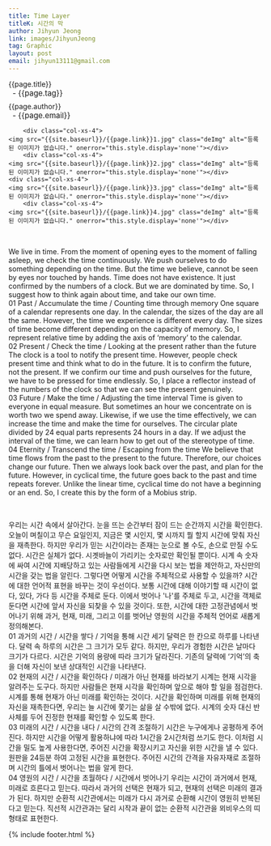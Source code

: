 ```yaml
---
title: Time Layer
titleK: 시간의 막
author: Jihyun Jeong
link: images/JihyunJeong
tag: Graphic
layout: post
email: jihyun13111@gmail.com
---	
```


<div class="container">

<div class="deDep">
{{page.title}}<br>
<p style="font-size:15px; margin:0px; padding:0px 0px 0px 8px; margin:0px 0px 8px 0px;">- {{page.tag}}</p>
{{page.author}}<br>
<p style="font-size:15px; margin:0px; padding:0px 0px 0px 8px;">- {{page.email}}</p>
</div>


<div class="row" class="imgcolor">
	
		<div class="col-xs-4">
	<img src="{{site.baseurl}}/{{page.link}}1.jpg" class="deImg" alt="등록된 이미지가 없습니다." onerror="this.style.display='none'"></div>
		<div class="col-xs-4">
	<img src="{{site.baseurl}}/{{page.link}}2.jpg" class="deImg" alt="등록된 이미지가 없습니다." onerror="this.style.display='none'"></div>
	<div class="col-xs-4">
	<img src="{{site.baseurl}}/{{page.link}}3.jpg" class="deImg" alt="등록된 이미지가 없습니다." onerror="this.style.display='none'"></div>
		<div class="col-xs-4">
	<img src="{{site.baseurl}}/{{page.link}}4.jpg" class="deImg" alt="등록된 이미지가 없습니다." onerror="this.style.display='none'"></div>
	
</div>
<br>

<div class="det lato">


We live in time. From the moment of opening eyes to the moment of falling asleep, we check the time continuously. We push ourselves to do something depending on the time. 
But the time we believe, cannot be seen by eyes nor touched by hands. Time does not have existence. It just confirmed by the numbers of a clock. But we are dominated by time. So, I suggest how to think again about time, and take our own time.
<br>
01 Past / Accumulate the time / Counting time through memory
One square of a calendar represents one day. In the calendar, the sizes of the day are all the same. However, the time we experience is different every day. The sizes of time become different depending on the capacity of memory. So, I represent relative time by adding the axis of ‘memory’ to the calendar. 
<br>
02 Present / Check the time / Looking at the present rather than the future
The clock is a tool to notify the present time. However, people check present time and think what to do in the future. It is to confirm the future, not the present. If we confirm our time and push ourselves for the future, we have to be pressed for time endlessly. So, I place a reflector instead of the numbers of the clock so that we can see the present genuinely.
<br>
03 Future / Make the time / Adjusting the time interval
Time is given to everyone in equal measure. But sometimes an hour we concentrate on is worth two we spend away. Likewise, if we use the time effectively, we can increase the time and make the time for ourselves. The circular plate divided by 24 equal parts represents 24 hours in a day. If we adjust the interval of the time, we can learn how to get out of the stereotype of time.
<br>
04 Eternity / Transcend the time / Escaping from the time
We believe that time flows from the past to the present to the future. Therefore, our choices change our future. Then we always look back over the past, and plan for the future. However, in cyclical time, the future goes back to the past and time repeats forever. Unlike the linear time, cyclical time do not have a beginning or an end. So, I create this by the form of a Mobius strip.



</div>

<br>

<div class="noto">

우리는 시간 속에서 살아간다. 눈을 뜨는 순간부터 잠이 드는 순간까지 시간을 확인한다. 오늘이 며칠이고  무슨 요일인지, 지금은 몇 시인지, 몇 시까지 뭘 할지 시간에 맞춰 자신을 재촉한다.
하지만 우리가 믿는 시간이라는 존재는 눈으로 볼 수도, 손으로 만질 수도 없다. 시간은 실체가 없다. 시곗바늘이 가리키는 숫자로만 확인될 뿐이다. 시계 속 숫자에 싸여 시간에 지배당하고 있는 사람들에게 시간을 다시 보는 법을 제안하고, 자신만의 시간을 갖는 법을 알린다.
그렇다면 어떻게 시간을 주체적으로 사용할 수 있을까? 시간에 대한 언어적 표현을 바꾸는 것이 우선이다. 보통 시간에 대해 이야기할 때 시간이 없다, 있다, 가다 등 시간을 주체로 둔다. 이에서 벗어나 '나'를 주체로 두고, 시간을 객체로 둔다면 시간에 앞서 자신을 되찾을 수 있을 것이다. 또한, 시간에 대한 고정관념에서 벗어나기 위해 과거, 현재, 미래, 그리고 이를 벗어난 영원의 시간을 주체적 언어로 새롭게 정의해본다.
<br>
01 과거의 시간 / 시간을 쌓다 / 기억을 통해 시간 세기
달력은 한 칸으로 하루를 나타낸다. 달력 속 하루의 시간은 그 크기가 모두 같다. 하지만, 우리가 경험한 시간은 날마다 크기가 다르다. 시간은 기억의 용량에 따라 크기가 달라진다. 기존의 달력에 ‘기억’의 축을 더해 자신이 보낸 상대적인 시간을 나타낸다.
<br>
02 현재의 시간 / 시간을 확인하다 / 미래가 아닌 현재를 바라보기
시계는 현재 시각을 알려주는 도구다. 하지만 사람들은 현재 시각을 확인하며 앞으로 해야 할 일을 점검한다. 시계를 통해 현재가 아닌 미래를 확인하는 것이다. 시간을 확인하며 미래를 위해 현재의 자신을 재촉한다면, 우리는 늘 시간에 쫓기는 삶을 살 수밖에 없다. 시계의 숫자 대신 반사체를 두어 진정한 현재를 확인할 수 있도록 한다.
<br>
03 미래의 시간 / 시간을 내다 / 시간의 간격 조절하기
시간은 누구에게나 공평하게 주어진다. 하지만 시간을 어떻게 활용하냐에 따라 1시간을 2시간처럼 쓰기도 한다. 이처럼 시간을 밀도 높게 사용한다면, 주어진 시간을 확장시키고 자신을 위한 시간을 낼 수 있다. 원판을 24등분 하여 고정된 시간을 표현한다. 주어진 시간의 간격을 자유자재로 조절하며 시간의 틀에서 벗어나는 법을 알게 한다.
<br>
04 영원의 시간 / 시간을 초월하다 / 시간에서 벗어나기
우리는 시간이 과거에서 현재, 미래로 흐른다고 믿는다. 따라서 과거의 선택은 현재가 되고, 현재의 선택은 미래의 결과가 된다. 하지만 순환적 시간관에서는 미래가 다시 과거로 순환해 시간이 영원히 반복된다고 믿는다. 직선적 시간관과는 달리 시작과 끝이 없는 순환적 시간관을 뫼비우스의 띠 형태로 표현한다.


</div>
{% include footer.html %} 